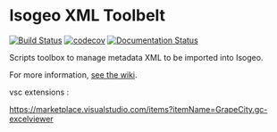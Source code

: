 # Isogeo XML Toolbelt

[![Build Status](https://travis-ci.org/isogeo/isogeo-xml-toolbelt.svg?branch=master)](https://travis-ci.org/isogeo/isogeo-xml-toolbelt) [![codecov](https://codecov.io/gh/isogeo/isogeo-xml-toolbelt/branch/master/graph/badge.svg)](https://codecov.io/gh/isogeo/isogeo-xml-toolbelt) [![Documentation Status](https://readthedocs.org/projects/isogeo-xml-toolbelt/badge/?version=latest)](https://isogeo-xml-toolbelt.readthedocs.io/en/latest/?badge=latest)

Scripts toolbox to manage metadata XML to be imported into Isogeo.

For more information, [see the wiki](https://github.com/isogeo/isogeo-xml-toolbelt/wiki).

vsc extensions  :

https://marketplace.visualstudio.com/items?itemName=GrapeCity.gc-excelviewer


